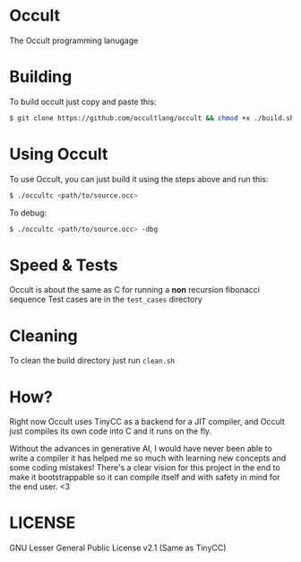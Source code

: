 # Occult
The Occult programming lanugage

# Building
To build occult just copy and paste this:
```sh
$ git clone https://github.com/occultlang/occult && chmod +x ./build.sh && ./build.sh
```

# Using Occult
To use Occult, you can just build it using the steps above and run this:
```bash
$ ./occultc <path/to/source.occ> 
```
To debug:
```bash
$ ./occultc <path/to/source.occ> -dbg
```

# Speed & Tests
Occult is about the same as C for running a **non** recursion fibonacci sequence
Test cases are in the `test_cases` directory

# Cleaning
To clean the build directory just run `clean.sh`

# How?
Right now Occult uses TinyCC as a backend for a JIT compiler, and Occult just compiles its own code into C and it runs on the fly.

Without the advances in generative AI, I would have never been able to write a compiler it has helped me so much with learning new concepts and some coding mistakes!
There's a clear vision for this project in the end to make it bootstrappable so it can compile itself and with safety in mind for the end user. <3 

# LICENSE
GNU Lesser General Public License v2.1 (Same as TinyCC)
